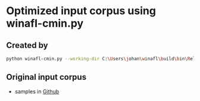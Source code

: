 # Optimized input corpus using winafl-cmin.py
## Created by
```bash
python winafl-cmin.py --working-dir C:\Users\johan\winafl\build\bin\Release -w 3 -i C:\Users\johan\code\irfanview\samples -o C:\Users\johan\code\irfanview\cmin_in -t 4000 -D C:\Users\johan\DynamoRIO-Windows-9.0.19188\bin32 -covtype edge -target_module "i_view32.exe" -coverage_module "i_view32.exe" -target_offset 0x85130 -nargs 1 -- "C:\Program Files (x86)\IrfanView\i_view32.exe" @@ /convert="NUL" /silent
```

## Original input corpus
- samples in [Github](https://github.com/moshekaplan/FuzzImageMagick)
